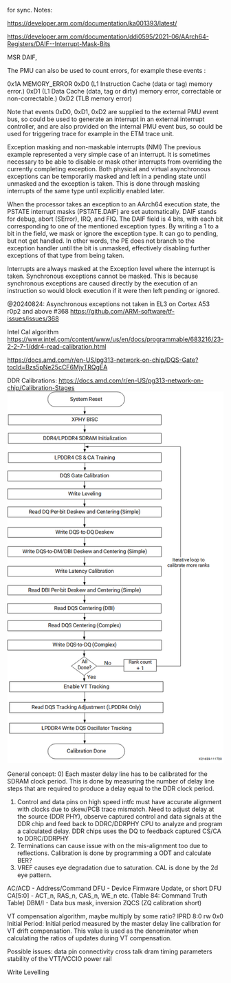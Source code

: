 for sync. 
Notes:

https://developer.arm.com/documentation/ka001393/latest/

https://developer.arm.com/documentation/ddi0595/2021-06/AArch64-Registers/DAIF--Interrupt-Mask-Bits

MSR DAIF, <Xt>

The PMU can also be used to count errors, for example these events :

0x1A MEMORY_ERROR
0xD0 (L1 Instruction Cache (data or tag) memory error.)
0xD1 (L1 Data Cache (data, tag or dirty) memory error, correctable or non-correctable.)
0xD2 (TLB memory error)

Note that events 0xD0, 0xD1, 0xD2 are supplied to the external PMU event bus, so could be used to generate an interrupt in an external interrupt controller, and are also provided on the internal PMU event bus, so could be used for triggering trace for example in the ETM trace unit.

Exception masking and non-maskable interrupts (NMI)
The previous example represented a very simple case of an interrupt. It is sometimes necessary to be able to disable or mask other interrupts from overriding the currently completing exception. Both physical and virtual asynchronous exceptions can be temporarily masked and left in a pending state until unmasked and the exception is taken. This is done through masking interrupts of the same type until explicitly enabled later.

When the processor takes an exception to an AArch64 execution state, the PSTATE interrupt masks (PSTATE.DAIF) are set automatically. DAIF stands for debug, abort (SError), IRQ, and FIQ. The DAIF field is 4 bits, with each bit corresponding to one of the mentioned exception types. By writing a 1 to a bit in the field, we mask or ignore the exception type. It can go to pending, but not get handled. In other words, the PE does not branch to the exception handler until the bit is unmasked, effectively disabling further exceptions of that type from being taken.

Interrupts are always masked at the Exception level where the interrupt is taken. Synchronous exceptions cannot be masked. This is because synchronous exceptions are caused directly by the execution of an instruction so would block execution if it were then left pending or ignored.


@20240824:
Asynchronous exceptions not taken in EL3 on Cortex A53 r0p2 and above #368
https://github.com/ARM-software/tf-issues/issues/368

Intel Cal algorithm
https://www.intel.com/content/www/us/en/docs/programmable/683216/23-2-2-7-1/ddr4-read-calibration.html

https://docs.amd.com/r/en-US/pg313-network-on-chip/DQS-Gate?tocId=Bzs5pNe25cCF6MjyTRQgEA

DDR Calibrations: 
https://docs.amd.com/r/en-US/pg313-network-on-chip/Calibration-Stages
<picture>
 <source media="(prefers-color-scheme: dark)" srcset="YOUR-DARKMODE-IMAGE">
 <source media="(prefers-color-scheme: light)" srcset="YOUR-LIGHTMODE-IMAGE">
 <img alt="YOUR-ALT-TEXT" src="ddr_test/doc/ddr4_cal_flowchart.png">
</picture>

General concept: 
0) Each master delay line has to be calibrated for the SDRAM clock period. This is done by measuring the number of delay line steps that are required to produce a delay equal to the DDR clock period.
1) Control and data pins on high speed intfc must have accurate alignment with clocks due to skew/PCB trace mismatch. Need to adjust delay at the source (DDR PHY), observe captured control and data signals at the DDR chip and feed back to DDRC/DDRPHY CPU to analyze and program a calculated delay. DDR chips uses the DQ to feedback captured CS/CA to DDRC/DDRPHY
2) Terminations can cause issue with on the mis-alignment too due to reflections. Calibration is done by programming a ODT and calculate BER?
3) VREF causes eye degradation due to saturation. CAL is done by the 2d eye pattern.


AC/ACD - Address/Command
DFU - Device Firmware Update, or short DFU
CA[5:0] - ACT_n, RAS_n, CAS_n, WE_n etc. (Table 84: Command Truth Table)
DBM/I - Data bus mask, inversion
ZQCS (ZQ calibration short)


VT compensation algorithm, maybe multiply by some ratio? 
IPRD	8:0	rw	0x0	Initial Period: Initial period measured by the master delay line calibration
for VT drift compensation. This value is used as the denominator when
calculating the ratios of updates during VT compensation.

Possible issues:
data pin connectivity 
cross talk
dram timing parameters
stability of the VTT/VCCIO power rail


Write Levelling
